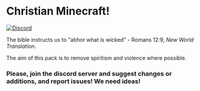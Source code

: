 # Christian Minecraft!
[![Discord](https://img.shields.io/discord/1406336513603665981?label=Discord&logo=discord&logoColor=white&color=5865F2)](https://discord.gg/SQQKpfJXKy)

The bible instructs us to "abhor what is wicked" - Romans 12:9, _New World Translation_.

The aim of this pack is to remove spiritism and violence where possible.

### Please, join the discord server and suggest changes or additions, and report issues! We need ideas!
